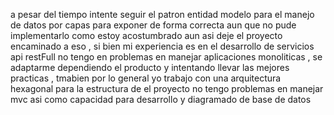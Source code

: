a pesar del tiempo intente seguir el patron entidad modelo para el manejo de datos por capas para exponer de forma correcta aun que no pude implementarlo como estoy acostumbrado aun asi deje el proyecto encaminado a eso , si bien mi experiencia es en el desarrollo de servicios api restFull no tengo en problemas en manejar aplicaciones monoliticas , se adaptarme dependiendo el producto y intentando llevar las mejores practicas , tmabien por lo general yo trabajo con una arquitectura hexagonal para la estructura de el proyecto no tengo problemas en manejar mvc asi como capacidad para desarrollo y diagramado de base de datos
